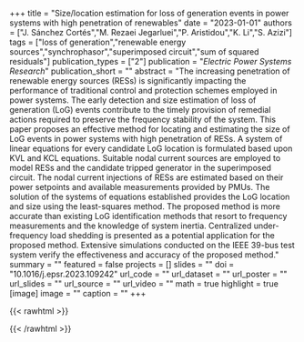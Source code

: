 +++
title = "Size/location estimation for loss of generation events in power systems with high penetration of renewables"
date = "2023-01-01"
authors = ["J. Sánchez Cortés","M. Rezaei Jegarluei","P. Aristidou","K. Li","S. Azizi"]
tags = ["loss of generation","renewable energy sources","synchrophasor","superimposed circuit","sum of squared residuals"]
publication_types = ["2"]
publication = "_Electric Power Systems Research_"
publication_short = ""
abstract = "The increasing penetration of renewable energy sources (RESs) is significantly impacting the performance of traditional control and protection schemes employed in power systems. The early detection and size estimation of loss of generation (LoG) events contribute to the timely provision of remedial actions required to preserve the frequency stability of the system. This paper proposes an effective method for locating and estimating the size of LoG events in power systems with high penetration of RESs. A system of linear equations for every candidate LoG location is formulated based upon KVL and KCL equations. Suitable nodal current sources are employed to model RESs and the candidate tripped generator in the superimposed circuit. The nodal current injections of RESs are estimated based on their power setpoints and available measurements provided by PMUs. The solution of the systems of equations established provides the LoG location and size using the least-squares method. The proposed method is more accurate than existing LoG identification methods that resort to frequency measurements and the knowledge of system inertia. Centralized under-frequency load shedding is presented as a potential application for the proposed method. Extensive simulations conducted on the IEEE 39-bus test system verify the effectiveness and accuracy of the proposed method."
summary = ""
featured = false
projects = []
slides = ""
doi = "10.1016/j.epsr.2023.109242"
url_code = ""
url_dataset = ""
url_poster = ""
url_slides = ""
url_source = ""
url_video = ""
math = true
highlight = true
[image]
image = ""
caption = ""
+++

{{< rawhtml >}}
<div data-badge-details="right" data-badge-type="medium-donut" data-doi="10.1016/j.epsr.2023.109242" data-hide-no-mentions="true" class="altmetric-embed"></div>
{{< /rawhtml >}}

